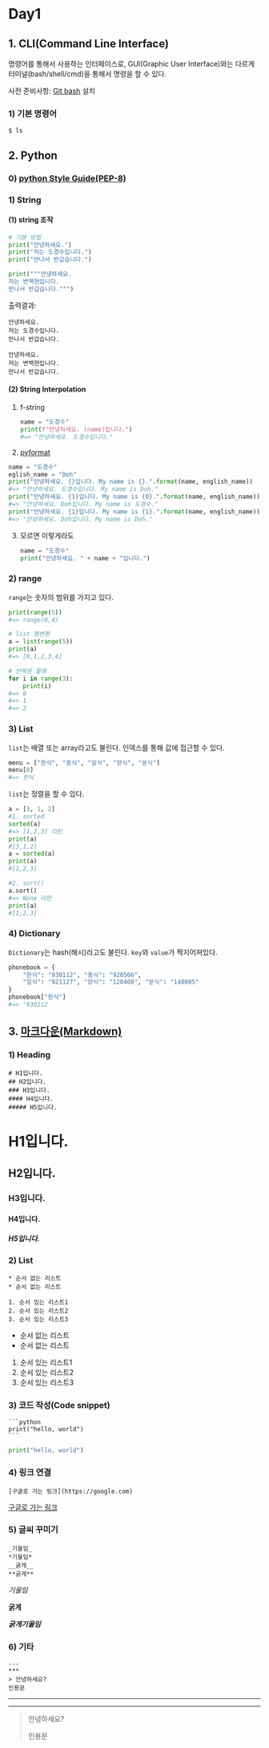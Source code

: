 # Day1

## 1. CLI(Command Line Interface)

명령어를 통해서 사용하는 인터페이스로, GUI(Graphic User Interface)와는 다르게 터미널(bash/shell/cmd)을 통해서 명령을 할 수 있다.

사전 준비사항: [Git bash](https://gitforwindows.org) 설치

### 1) 기본 명령어

```
$ ls
```

## 2. Python
### 0) [python Style Guide(PEP-8)](https://www.python.org/dev/peps/pep-0008/)

### 1) String

#### (1) string 조작

```python
# 기본 방법
print("안녕하세요.")
print("저는 도경수입니다.")
print("만나서 반갑습니다.")

print("""안녕하세요.
저는 변백현입니다.
만나서 반갑습니다.""")
```
출력결과:
```
안녕하세요.
저는 도경수입니다.
만나서 반갑습니다.

안녕하세요.
저는 변백현입니다.
만나서 반갑습니다.
```

#### (2) String Interpolation

1. f-string

   ```python
   name = "도경수"
   print(f"안녕하세요. (name)입니다.")
   #=> "안녕하세요. 도경수입니다."
   ```

2.  [pyformat](https://pyformat.info/)

   ```python
   name = "도경수"
   eglish_name = "Doh"
   print("안녕하세요. {}입니다. My name is {}.".format(name, english_name))
   #=> "안녕하세요. 도경수입니다. My name is Doh."
   print("안녕하세요. {1}입니다. My name is {0}.".format(name, english_name))
   #=> "안녕하세요. Doh입니다. My name is 도경수."
   print("안녕하세요. {1}입니다. My name is {1}.".format(name, english_name))
   #=> "안녕하세요. Doh입니다. My name is Doh."
   ```

3. 모르면 이렇게라도

   ```python
   name = "도경수"
   print("안녕하세요. " + name + "입니다.")
   ```

### 2) range

`range`는 숫자의 범위를 가지고 있다. 

```python
print(range(5))
#=> range(0,4)

# list 형변환
a = list(range(5))
print(a)
#=> [0,1,2,3,4]

# 반복문 활용
for i in range(3):
    print(i)
#=> 0
#=> 1
#=> 2
```

### 3) List

`list`는 배열 또는 array라고도 불린다. 인덱스를 통해 값에 접근할 수 있다.

```python
menu = ["한식", "중식", "일식", "양식", "분식"]
menu[0]
#=> 한식
```
`list`는 정렬을 할 수 있다.

```python
a = [3, 1, 2]
#1. sorted
sorted(a)
#=> [1,2,3] 리턴
print(a)
#[3,1,2]
a = sorted(a)
print(a)
#[1,2,3]

#2. sort()
a.sort()
#=> None 리턴
print(a)
#[1,2,3]
```



### 4) Dictionary

`Dictionary`는 hash(해시)라고도 불린다. `key`와 `value`가 짝지어져있다.

```python
phonebook = {
    "한식": "930112", "중식": "920506",
    "일식": "921127", "양식": "120408", "분식": "140805"
}
phonebook["한식"]
#=> "930112
```

## 3. [마크다운(Markdown)](https://www.markdownguide.org/)

### 1) Heading

```
# H1입니다.
## H2입니다.
### H3입니다.
#### H4입니다.
##### H5입니다.
```

# H1입니다.
## H2입니다.
### H3입니다.
#### H4입니다.
##### H5입니다.



### 2) List

```
* 순서 없는 리스트
* 순서 없는 리스트

1. 순서 있는 리스트1
2. 순서 있는 리스트2
3. 순서 있는 리스트3
```

* 순서 없는 리스트
* 순서 없는 리스트

1. 순서 있는 리스트1
2. 순서 있는 리스트2
3. 순서 있는 리스트3

### 3) 코드 작성(Code snippet)

```
​```python
print("hello, world")
​```
```

```python
print("hello, world")
```

### 4) 링크 연결

```
[구글로 가는 링크](https://google.com)
```

[구글로 가는 링크](https://google.com)

### 5) 글씨 꾸미기

```
_기울임_
*기울임*
__굵게__
**굵게**
```

*기울임*

**굵게**

__*굵게기울임*__

### 6) 기타

```
---
***
> 안녕하세요?
인용문
```

---

***

> 안녕하세요?
>
> 인용문